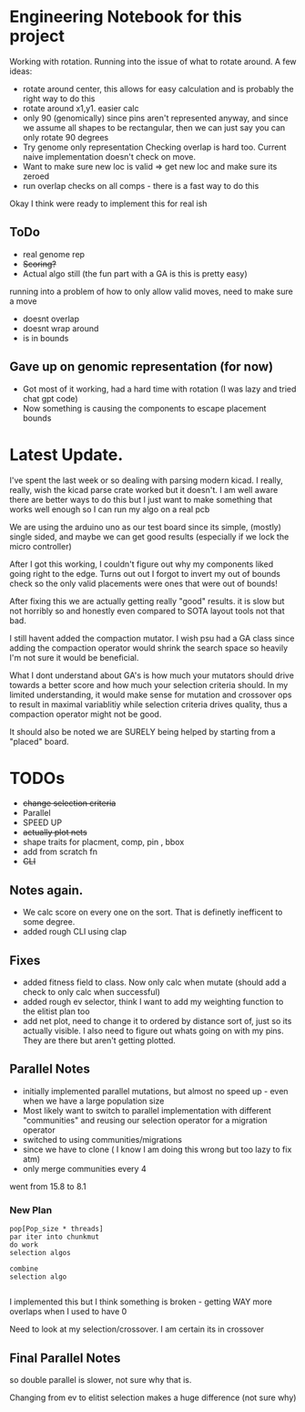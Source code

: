 # Engineering Notebook for this project

Working with rotation. Running into the issue of what to rotate around. 
A few ideas:
- rotate around center, this allows for easy calculation and is probably the right way to do this
- rotate around x1,y1. easier calc
- only 90 (genomically) since pins aren't represented anyway, and since we assume all shapes to be rectangular, then we can just say you can only rotate 90 degrees
- Try genome only representation
Checking overlap is hard too. Current naive implementation doesn't check on move. 
- Want to make sure new loc is valid => get new loc and make sure its zeroed
- run overlap checks on all comps - there is a fast way to do this 

Okay I think were ready to implement this for real ish
## ToDo
- real genome rep
- ~~Scoring?~~ 
- Actual algo still (the fun part with a GA is this is pretty easy)

running into a problem of how to only allow valid moves, need to make sure a move
- doesnt overlap
- doesnt wrap around
- is in bounds

## Gave up on genomic representation (for now)
- Got most of it working, had a hard time with rotation (I was lazy and tried chat gpt code)
- Now something is causing the components to escape placement bounds 


# Latest Update. 
I've spent the last week or so dealing with parsing modern kicad. I really, really, wish the kicad parse crate worked but it doesn't. 
I am well aware there are better ways to do this but I just want to make something that works well enough so I can run my algo on a real pcb

We are using the arduino uno as our test board since its simple, (mostly) single sided, and maybe we can get good results (especially if we lock the micro controller)

After I got this working, I couldn't figure out why my components liked going right to the edge. Turns out out I forgot to invert my out of bounds check so the only valid placements were ones that were out of bounds!

After fixing this we are actually getting really "good" results. it is slow but not horribly so and honestly even compared to SOTA layout tools not that bad. 

I still havent added the compaction mutator. I wish psu had a GA class since adding the compaction operator would shrink the search space so heavily I'm not sure it would be beneficial. 

What I dont understand about GA's is how much your mutators should drive towards a better score and how much your selection criteria should. In my limited understanding, it would make sense for mutation and crossover ops to result in maximal variablitiy while selection criteria drives quality, thus a compaction operator might not be good. 

It should also be noted we are SURELY being helped by starting from a "placed" board. 


# TODOs
- ~~change selection criteria~~
- Parallel
- SPEED UP
- ~~actually plot nets~~
- shape traits for placment, comp, pin , bbox
- add from scratch fn
- ~~CLI~~

## Notes again. 
- We calc score on every one on the sort. That is definetly inefficent to some degree. 
- added rough CLI using clap
## Fixes
- added fitness field to class. Now only calc when mutate (should add a check to only calc when successful)
- added rough ev selector, think I want to add my weighting function to the elitist plan too
- add net plot, need to change it to ordered by distance sort of, just so its actually visible. I also need to figure out whats going on with my pins. They are there but aren't getting plotted.

## Parallel Notes
- initially implemented parallel mutations, but almost no speed up - even when we have a large population size
- Most likely want to switch to parallel implementation with different "communities" and reusing our selection operator for a migration operator
- switched to using communities/migrations
- since we have to clone ( I know I am doing this wrong but too lazy to fix atm)
- only merge communities every 4

went from 15.8 to 8.1 

### New Plan
```pseudo code
pop[Pop_size * threads]
par iter into chunkmut
do work
selection algos

combine
selection algo


```

I implemented this but I think something is broken - getting WAY more overlaps when I used to have 0

Need to look at my selection/crossover. I am certain its in crossover

## Final Parallel Notes
so double parallel is slower, not sure why that is. 

Changing from ev to elitist selection makes a huge difference (not sure why)




